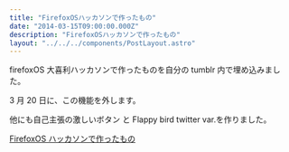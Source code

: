 ```yaml
---
title: "FirefoxOSハッカソンで作ったもの"
date: "2014-03-15T09:00:00.000Z"
description: "FirefoxOSハッカソンで作ったもの"
layout: "../../../components/PostLayout.astro"
---
```


firefoxOS 大喜利ハッカソンで作ったものを自分の tumblr 内で埋め込みました。

3 月 20 日に、この機能を外します。

他にも自己主張の激しいボタン と Flappy bird twitter var.を作りました。

[FirefoxOS ハッカソンで作ったもの](http://gggooottto.tumblr.com/)
